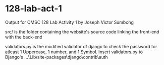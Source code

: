 # 128-lab-act-1
Output for CMSC 128 Lab Activity 1 by Joseph Victor Sumbong


src/ is the folder containing the website's source code linking the front-end with the back-end

validators.py is the modified validator of django to check the password for atleast 1 Uppercase, 1 number, and 1 Symbol.
Insert validators.py to Django's ...\Lib\site-packages\django\contrib\auth
